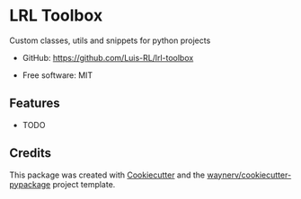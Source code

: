 # LRL Toolbox


<!-- [![pypi](https://img.shields.io/pypi/v/lrl-toolbox.svg)](https://pypi.org/project/lrl-toolbox/)
[![python](https://img.shields.io/pypi/pyversions/lrl-toolbox.svg)](https://pypi.org/project/lrl-toolbox/)
[![Build Status](https://github.com/Luis-RL/lrl-toolbox/actions/workflows/dev.yml/badge.svg)](https://github.com/Luis-RL/lrl-toolbox/actions/workflows/dev.yml)
[![codecov](https://codecov.io/gh/Luis-RL/lrl-toolbox/branch/main/graphs/badge.svg)](https://codecov.io/github/Luis-RL/lrl-toolbox) -->



Custom classes, utils and snippets for python projects


<!--* Documentation: <https://Luis-RL.github.io/lrl-toolbox>-->
* GitHub: <https://github.com/Luis-RL/lrl-toolbox>
<!-- * PyPI: <https://pypi.org/project/lrl-toolbox/> -->
* Free software: MIT


## Features

* TODO

## Credits

This package was created with [Cookiecutter](https://github.com/audreyr/cookiecutter) and the [waynerv/cookiecutter-pypackage](https://github.com/waynerv/cookiecutter-pypackage) project template.
